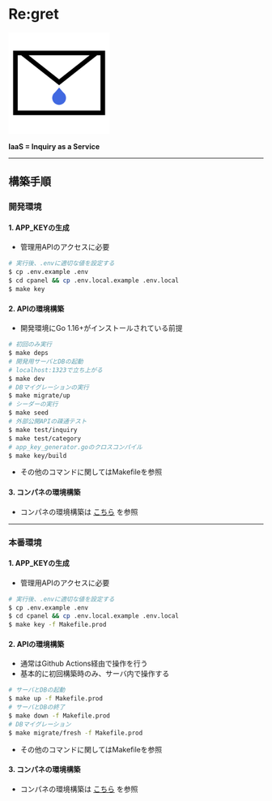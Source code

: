 # Re:gret

<img src="cpanel/public/logo.png" width="200px">

**IaaS = Inquiry as a Service**

---

## 構築手順

### 開発環境

#### 1. APP_KEYの生成

- 管理用APIのアクセスに必要

```bash
# 実行後、.envに適切な値を設定する
$ cp .env.example .env
$ cd cpanel && cp .env.local.example .env.local
$ make key
```

#### 2. APIの環境構築

- 開発環境にGo 1.16+がインストールされている前提

```bash
# 初回のみ実行
$ make deps
# 開発用サーバとDBの起動
# localhost:1323で立ち上がる
$ make dev
# DBマイグレーションの実行
$ make migrate/up
# シーダーの実行
$ make seed
# 外部公開APIの疎通テスト
$ make test/inquiry
$ make test/category
# app_key_generator.goのクロスコンパイル
$ make key/build
```

- その他のコマンドに関してはMakefileを参照

#### 3. コンパネの環境構築

- コンパネの環境構築は [こちら](./cpanel/README.md) を参照

---

### 本番環境

#### 1. APP_KEYの生成

- 管理用APIのアクセスに必要

```bash
# 実行後、.envに適切な値を設定する
$ cp .env.example .env
$ cd cpanel && cp .env.local.example .env.local
$ make key -f Makefile.prod
```

#### 2. APIの環境構築

- 通常はGithub Actions経由で操作を行う
- 基本的に初回構築時のみ、サーバ内で操作する

```bash
# サーバとDBの起動
$ make up -f Makefile.prod
# サーバとDBの終了
$ make down -f Makefile.prod
# DBマイグレーション
$ make migrate/fresh -f Makefile.prod
```

- その他のコマンドに関してはMakefileを参照

#### 3. コンパネの環境構築

- コンパネの環境構築は [こちら](./cpanel/README.md) を参照

